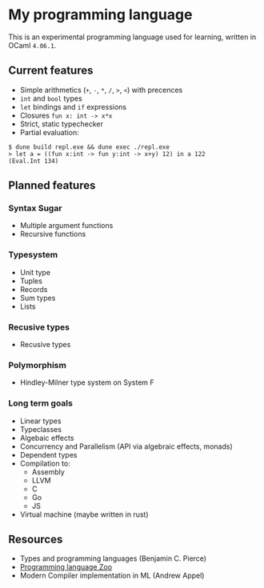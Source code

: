 # My programming language
This is an experimental programming language used for learning, written in OCaml `4.06.1`.

## Current features
* Simple arithmetics (`+`, `-`, `*`, `/`, `>`, `<`) with precences
* `int` and `bool` types
* `let` bindings and `if` expressions
* Closures `fun x: int -> x*x`
* Strict, static typechecker
* Partial evaluation:
```
$ dune build repl.exe && dune exec ./repl.exe
> let a = ((fun x:int -> fun y:int -> x+y) 12) in a 122
(Eval.Int 134)
```

## Planned features
### Syntax Sugar
* Multiple argument functions
* Recursive functions

### Typesystem
* Unit type
* Tuples
* Records
* Sum types
* Lists

### Recusive types
* Recusive types

### Polymorphism
* Hindley-Milner type system on System F

### Long term goals
* Linear types
* Typeclasses
* Algebaic effects
* Concurrency and Parallelism (API via algebraic effects, monads)
* Dependent types
* Compilation to:
  * Assembly
  * LLVM
  * C
  * Go
  * JS
* Virtual machine (maybe written in rust)

## Resources
* Types and programming languages (Benjamin C. Pierce)
* [Programming language Zoo](https://github.com/andrejbauer/plzoo/)
* Modern Compiler implementation in ML (Andrew Appel)